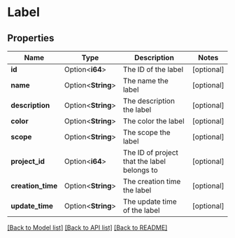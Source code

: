 # Label

## Properties

Name | Type | Description | Notes
------------ | ------------- | ------------- | -------------
**id** | Option<**i64**> | The ID of the label | [optional]
**name** | Option<**String**> | The name the label | [optional]
**description** | Option<**String**> | The description the label | [optional]
**color** | Option<**String**> | The color the label | [optional]
**scope** | Option<**String**> | The scope the label | [optional]
**project_id** | Option<**i64**> | The ID of project that the label belongs to | [optional]
**creation_time** | Option<**String**> | The creation time the label | [optional]
**update_time** | Option<**String**> | The update time of the label | [optional]

[[Back to Model list]](../README.md#documentation-for-models) [[Back to API list]](../README.md#documentation-for-api-endpoints) [[Back to README]](../README.md)


